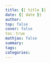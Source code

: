 ```yaml
---
title: {{ title }}
date: {{ date }}
author:
top: false
cover: false
toc：true
mathjax: false
summary:
tags:
categories:
---
```

